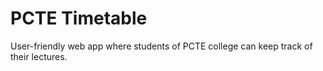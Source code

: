 # PCTE Timetable

User-friendly web app where students of PCTE college can keep track of their lectures.
